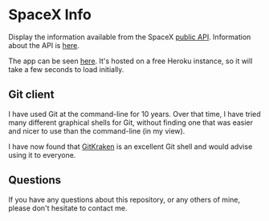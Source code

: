 # SpaceX Info

Display the information available from the SpaceX
[public API](https://api.spacexdata.com/v3). 
Information about the API is 
[here](https://documenter.getpostman.com/view/2025350/RWaEzAiG#d65a7f85-e0c7-41ce-b41d-9ad20a238d90).

The app can be seen [here](http://spacex.reallybigshoe.co.uk).
It's hosted on a free Heroku instance, so it will take a few seconds to load initially.

## Git client

I have used Git at the command-line for 10 years.
Over that time, I have tried many different graphical shells for Git,
without finding one that was easier and nicer to use than the command-line
(in my view).

I have now found that [GitKraken](https://www.gitkraken.com) is an excellent
Git shell and would advise using it to everyone.

## Questions

If you have any questions about this repository, or any others of mine, please
don't hesitate to contact me.
